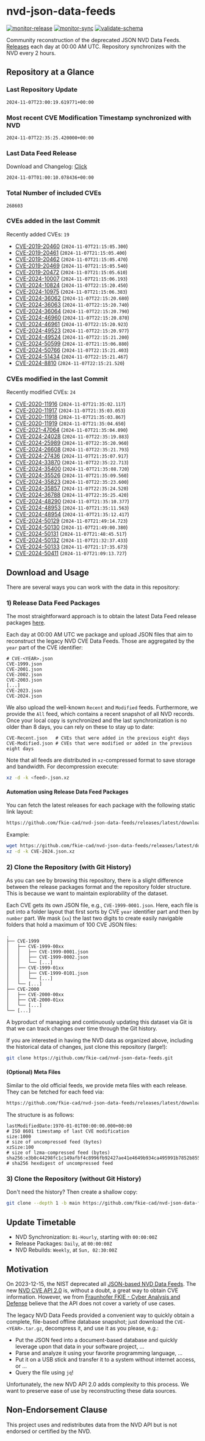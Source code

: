 # nvd-json-data-feeds

[![monitor-release](https://github.com/fkie-cad/nvd-json-data-feeds/actions/workflows/monitor_release.yml/badge.svg)](https://github.com/fkie-cad/nvd-json-data-feeds/actions/workflows/monitor_release.yml)
[![monitor-sync](https://github.com/fkie-cad/nvd-json-data-feeds/actions/workflows/monitor_sync.yml/badge.svg)](https://github.com/fkie-cad/nvd-json-data-feeds/actions/workflows/monitor_sync.yml)
[![validate-schema](https://github.com/fkie-cad/nvd-json-data-feeds/actions/workflows/validate_schema.yml/badge.svg)](https://github.com/fkie-cad/nvd-json-data-feeds/actions/workflows/validate_schema.yml)

Community reconstruction of the deprecated JSON NVD Data Feeds.
[Releases](https://github.com/fkie-cad/nvd-json-data-feeds/releases/latest) each day at 00:00 AM UTC.
Repository synchronizes with the NVD every 2 hours.

## Repository at a Glance

### Last Repository Update

```plain
2024-11-07T23:00:19.619771+00:00
```

### Most recent CVE Modification Timestamp synchronized with NVD

```plain
2024-11-07T22:35:25.420000+00:00
```

### Last Data Feed Release

Download and Changelog: [Click](https://github.com/fkie-cad/nvd-json-data-feeds/releases/latest)

```plain
2024-11-07T01:00:10.078436+00:00
```

### Total Number of included CVEs

```plain
268603
```

### CVEs added in the last Commit

Recently added CVEs: `19`

- [CVE-2019-20460](CVE-2019/CVE-2019-204xx/CVE-2019-20460.json) (`2024-11-07T21:15:05.300`)
- [CVE-2019-20461](CVE-2019/CVE-2019-204xx/CVE-2019-20461.json) (`2024-11-07T21:15:05.400`)
- [CVE-2019-20462](CVE-2019/CVE-2019-204xx/CVE-2019-20462.json) (`2024-11-07T21:15:05.470`)
- [CVE-2019-20469](CVE-2019/CVE-2019-204xx/CVE-2019-20469.json) (`2024-11-07T21:15:05.540`)
- [CVE-2019-20472](CVE-2019/CVE-2019-204xx/CVE-2019-20472.json) (`2024-11-07T21:15:05.610`)
- [CVE-2024-10007](CVE-2024/CVE-2024-100xx/CVE-2024-10007.json) (`2024-11-07T21:15:06.193`)
- [CVE-2024-10824](CVE-2024/CVE-2024-108xx/CVE-2024-10824.json) (`2024-11-07T22:15:20.450`)
- [CVE-2024-10975](CVE-2024/CVE-2024-109xx/CVE-2024-10975.json) (`2024-11-07T21:15:06.383`)
- [CVE-2024-36062](CVE-2024/CVE-2024-360xx/CVE-2024-36062.json) (`2024-11-07T22:15:20.680`)
- [CVE-2024-36063](CVE-2024/CVE-2024-360xx/CVE-2024-36063.json) (`2024-11-07T22:15:20.740`)
- [CVE-2024-36064](CVE-2024/CVE-2024-360xx/CVE-2024-36064.json) (`2024-11-07T22:15:20.790`)
- [CVE-2024-46960](CVE-2024/CVE-2024-469xx/CVE-2024-46960.json) (`2024-11-07T22:15:20.870`)
- [CVE-2024-46961](CVE-2024/CVE-2024-469xx/CVE-2024-46961.json) (`2024-11-07T22:15:20.923`)
- [CVE-2024-49523](CVE-2024/CVE-2024-495xx/CVE-2024-49523.json) (`2024-11-07T22:15:20.977`)
- [CVE-2024-49524](CVE-2024/CVE-2024-495xx/CVE-2024-49524.json) (`2024-11-07T22:15:21.200`)
- [CVE-2024-50599](CVE-2024/CVE-2024-505xx/CVE-2024-50599.json) (`2024-11-07T21:15:06.880`)
- [CVE-2024-50766](CVE-2024/CVE-2024-507xx/CVE-2024-50766.json) (`2024-11-07T22:15:21.403`)
- [CVE-2024-51434](CVE-2024/CVE-2024-514xx/CVE-2024-51434.json) (`2024-11-07T22:15:21.467`)
- [CVE-2024-8810](CVE-2024/CVE-2024-88xx/CVE-2024-8810.json) (`2024-11-07T22:15:21.520`)


### CVEs modified in the last Commit

Recently modified CVEs: `24`

- [CVE-2020-11916](CVE-2020/CVE-2020-119xx/CVE-2020-11916.json) (`2024-11-07T21:35:02.117`)
- [CVE-2020-11917](CVE-2020/CVE-2020-119xx/CVE-2020-11917.json) (`2024-11-07T21:35:03.053`)
- [CVE-2020-11918](CVE-2020/CVE-2020-119xx/CVE-2020-11918.json) (`2024-11-07T21:35:03.867`)
- [CVE-2020-11919](CVE-2020/CVE-2020-119xx/CVE-2020-11919.json) (`2024-11-07T21:35:04.650`)
- [CVE-2021-47064](CVE-2021/CVE-2021-470xx/CVE-2021-47064.json) (`2024-11-07T21:35:04.890`)
- [CVE-2024-24028](CVE-2024/CVE-2024-240xx/CVE-2024-24028.json) (`2024-11-07T22:35:19.883`)
- [CVE-2024-25989](CVE-2024/CVE-2024-259xx/CVE-2024-25989.json) (`2024-11-07T22:35:20.960`)
- [CVE-2024-26608](CVE-2024/CVE-2024-266xx/CVE-2024-26608.json) (`2024-11-07T22:35:21.793`)
- [CVE-2024-27436](CVE-2024/CVE-2024-274xx/CVE-2024-27436.json) (`2024-11-07T21:35:07.917`)
- [CVE-2024-33870](CVE-2024/CVE-2024-338xx/CVE-2024-33870.json) (`2024-11-07T22:35:22.713`)
- [CVE-2024-35400](CVE-2024/CVE-2024-354xx/CVE-2024-35400.json) (`2024-11-07T21:35:08.720`)
- [CVE-2024-35526](CVE-2024/CVE-2024-355xx/CVE-2024-35526.json) (`2024-11-07T21:35:09.560`)
- [CVE-2024-35823](CVE-2024/CVE-2024-358xx/CVE-2024-35823.json) (`2024-11-07T22:35:23.600`)
- [CVE-2024-35857](CVE-2024/CVE-2024-358xx/CVE-2024-35857.json) (`2024-11-07T22:35:24.520`)
- [CVE-2024-36788](CVE-2024/CVE-2024-367xx/CVE-2024-36788.json) (`2024-11-07T22:35:25.420`)
- [CVE-2024-48290](CVE-2024/CVE-2024-482xx/CVE-2024-48290.json) (`2024-11-07T21:35:10.377`)
- [CVE-2024-48953](CVE-2024/CVE-2024-489xx/CVE-2024-48953.json) (`2024-11-07T21:35:11.563`)
- [CVE-2024-48954](CVE-2024/CVE-2024-489xx/CVE-2024-48954.json) (`2024-11-07T21:35:12.417`)
- [CVE-2024-50129](CVE-2024/CVE-2024-501xx/CVE-2024-50129.json) (`2024-11-07T21:49:14.723`)
- [CVE-2024-50130](CVE-2024/CVE-2024-501xx/CVE-2024-50130.json) (`2024-11-07T21:49:00.380`)
- [CVE-2024-50131](CVE-2024/CVE-2024-501xx/CVE-2024-50131.json) (`2024-11-07T21:48:45.517`)
- [CVE-2024-50132](CVE-2024/CVE-2024-501xx/CVE-2024-50132.json) (`2024-11-07T21:32:37.433`)
- [CVE-2024-50133](CVE-2024/CVE-2024-501xx/CVE-2024-50133.json) (`2024-11-07T21:17:35.673`)
- [CVE-2024-50411](CVE-2024/CVE-2024-504xx/CVE-2024-50411.json) (`2024-11-07T21:09:13.727`)


## Download and Usage

There are several ways you can work with the data in this repository:

### 1) Release Data Feed Packages

The most straightforward approach is to obtain the latest Data Feed release packages [here](https://github.com/fkie-cad/nvd-json-data-feeds/releases/latest).

Each day at 00:00 AM UTC we package and upload JSON files that aim to reconstruct the legacy NVD CVE Data Feeds.
Those are aggregated by the `year` part of the CVE identifier:

```
# CVE-<YEAR>.json
CVE-1999.json
CVE-2001.json
CVE-2002.json
CVE-2003.json
[...]
CVE-2023.json
CVE-2024.json
```

We also upload the well-known `Recent` and `Modified` feeds.
Furthermore, we provide the `All` feed, which contains a recent snapshot of all NVD records.
Once your local copy is synchronized and the last synchronization is no older than 8 days, you can rely on these to stay up to date:

```plain
CVE-Recent.json   # CVEs that were added in the previous eight days
CVE-Modified.json # CVEs that were modified or added in the previous eight days
```

Note that all feeds are distributed in `xz`-compressed format to save storage and bandwidth.
For decompression execute:

```sh
xz -d -k <feed>.json.xz
```

#### Automation using Release Data Feed Packages

You can fetch the latest releases for each package with the following static link layout:

```sh
https://github.com/fkie-cad/nvd-json-data-feeds/releases/latest/download/CVE-<YEAR>.json.xz
```

Example:

```sh
wget https://github.com/fkie-cad/nvd-json-data-feeds/releases/latest/download/CVE-2024.json.xz
xz -d -k CVE-2024.json.xz
```

### 2) Clone the Repository (with Git History)

As you can see by browsing this repository, there is a slight difference between the release packages format and the repository folder structure.
This is because we want to maintain explorability of the dataset.

Each CVE gets its own JSON file, e.g., `CVE-1999-0001.json`.
Here, each file is put into a folder layout that first sorts by CVE `year` identifier part and then by `number` part.
We mask (`xx`) the last two digits to create easily navigable folders that hold a maximum of 100 CVE JSON files:

```plain
.
├── CVE-1999
│   ├── CVE-1999-00xx
│   │   ├── CVE-1999-0001.json
│   │   ├── CVE-1999-0002.json
│   │   └── [...]
│   ├── CVE-1999-01xx
│   │   ├── CVE-1999-0101.json
│   │   └── [...]
│   └── [...]
├── CVE-2000
│   ├── CVE-2000-00xx
│   ├── CVE-2000-01xx
│   └── [...]
└── [...]
```

A byproduct of managing and continuously updating this dataset via Git is that we can track changes over time through the Git history.

If you are interested in having the NVD data as organized above, including the historical data of changes, just clone this repository (large!):

```sh
git clone https://github.com/fkie-cad/nvd-json-data-feeds.git
```

#### (Optional) Meta Files

Similar to the old official feeds, we provide meta files with each release. They can be fetched for each feed via:

```sh
https://github.com/fkie-cad/nvd-json-data-feeds/releases/latest/download/CVE-<YEAR>.meta
```

The structure is as follows:

```plain
lastModifiedDate:1970-01-01T00:00:00.000+00:00                          # ISO 8601 timestamp of last CVE modification
size:1000                                                               # size of uncompressed feed (bytes)
xzSize:100                                                              # size of lzma-compressed feed (bytes)
sha256:e3b0c44298fc1c149afbf4c8996fb92427ae41e4649b934ca495991b7852b855 # sha256 hexdigest of uncompressed feed
```

### 3) Clone the Repository (without Git History)

Don't need the history? Then create a shallow copy:

```sh
git clone --depth 1 -b main https://github.com/fkie-cad/nvd-json-data-feeds.git
```


## Update Timetable

* NVD Synchronization: `Bi-Hourly`, starting with `00:00:00Z`
* Release Packages: `Daily`, at `00:00:00Z`
* NVD Rebuilds: `Weekly`, at `Sun, 02:30:00Z`


## Motivation

On 2023-12-15, the NIST deprecated all [JSON-based NVD Data Feeds](https://nvd.nist.gov/vuln/data-feeds#divRetirementBanner-1).
The new [NVD CVE API 2.0](https://nvd.nist.gov/developers/vulnerabilities) is, without a doubt, a great way to obtain CVE information.
However, we from [Fraunhofer FKIE - Cyber Analysis and Defense](https://www.fkie.fraunhofer.de/en/departments/cad.html) believe that the API does not cover a variety of use cases.

The legacy NVD Data Feeds provided a convenient way to quickly obtain a complete, file-based offline database snapshot; just download the `CVE-<YEAR>.tar.gz`, decompress it, and use it as you please, e.g.:

- Put the JSON feed into a document-based database and quickly leverage upon that data in your software project, ...
- Parse and analyze it using your favorite programming language, ...
- Put it on a USB stick and transfer it to a system without internet access, or ...
- Query the file using `jq`!

Unfortunately, the new NVD API 2.0 adds complexity to this process.
We want to preserve ease of use by reconstructing these data sources.

## Non-Endorsement Clause

This project uses and redistributes data from the NVD API but is not endorsed or certified by the NVD.